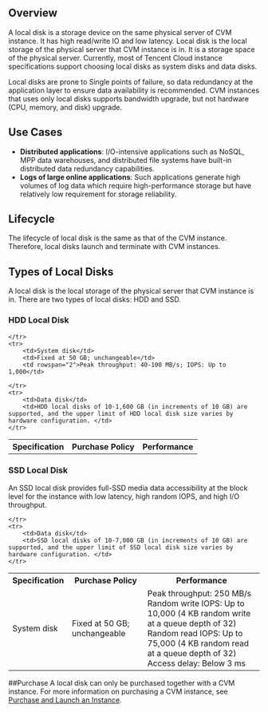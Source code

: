 ## Overview
A local disk is a storage device on the same physical server of CVM instance. It has high read/write IO and low latency.
Local disk is the local storage of the physical server that CVM instance is in. It is a storage space of the physical server. Currently, most of Tencent Cloud instance specifications support choosing local disks as system disks and data disks.

Local disks are prone to Single points of failure, so data redundancy at the application layer to ensure data availability is recommended. CVM instances that uses only local disks supports bandwidth upgrade, but not hardware (CPU, memory, and disk) upgrade.

## Use Cases
- **Distributed applications**: I/O-intensive applications such as NoSQL, MPP data warehouses, and distributed file systems have built-in distributed data redundancy capabilities. 
- **Logs of large online applications**: Such applications generate high volumes of log data which require high-performance storage but have relatively low requirement for storage reliability. 

## Lifecycle
The lifecycle of local disk is the same as that of the CVM instance. Therefore, local disks launch and terminate with CVM instances.

## Types of Local Disks
A local disk is the local storage of the physical server that CVM instance is in. There are two types of local disks: HDD and SSD.

### HDD Local Disk

<table class="typical">
    <tbody>
    <tr>
        <th>Specification</th>
        <th>Purchase Policy</th>
        <th>Performance</th>

    </tr>
    <tr>
        <td>System disk</td>
        <td>Fixed at 50 GB; unchangeable</td>
        <td rowspan="2">Peak throughput: 40-100 MB/s; IOPS: Up to 1,000</td>

    </tr>
    <tr>
        <td>Data disk</td>
        <td>HDD local disks of 10-1,600 GB (in increments of 10 GB) are supported, and the upper limit of HDD local disk size varies by hardware configuration. </td>
    </tr>
</tbody></table>

### SSD Local Disk
An SSD local disk provides full-SSD media data accessibility at the block level for the instance with low latency, high random IOPS, and high I/O throughput.
<table class="SSD">
    <tbody>
    <tr>
        <th>Specification</th>
        <th>Purchase Policy</th>
        <th>Performance</th>
    </tr>
    <tr>
        <td >System disk</td>
        <td>Fixed at 50 GB; unchangeable</td>
        <td rowspan="2">Peak throughput: 250 MB/s <br>Random write IOPS: Up to 10,000 (4 KB random write at a queue depth of 32) <br>Random read IOPS: Up to 75,000 (4 KB random read at a queue depth of 32) <br> Access delay: Below 3 ms
</td>

    </tr>
    <tr>
        <td>Data disk</td>
        <td>SSD local disks of 10-7,000 GB (in increments of 10 GB) are supported, and the upper limit of SSD local disk size varies by hardware configuration. </td>
    </tr>
</tbody></table>

##Purchase
A local disk can only be purchased together with a CVM instance. For more information on purchasing a CVM instance, see [Purchase and Launch an Instance](/doc/product/213/4855).
